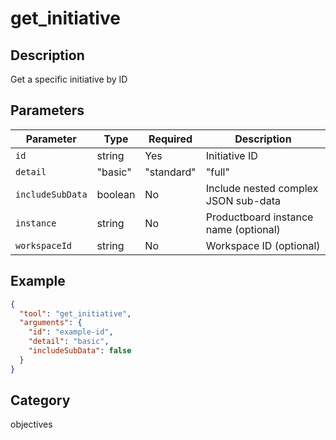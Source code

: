 # get_initiative

## Description
Get a specific initiative by ID

## Parameters

| Parameter | Type | Required | Description |
|-----------|------|----------|-------------|
| `id` | string | Yes | Initiative ID |
| `detail` | "basic" | "standard" | "full" | No | Level of detail (default: standard) |
| `includeSubData` | boolean | No | Include nested complex JSON sub-data |
| `instance` | string | No | Productboard instance name (optional) |
| `workspaceId` | string | No | Workspace ID (optional) |

## Example

```json
{
  "tool": "get_initiative",
  "arguments": {
    "id": "example-id",
    "detail": "basic",
    "includeSubData": false
  }
}
```

## Category
objectives


